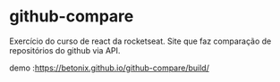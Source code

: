 # github-compare
Exercício do curso de react da rocketseat. Site que faz comparação de repositórios do github via API.

demo :https://betonix.github.io/github-compare/build/

